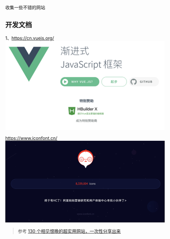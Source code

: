收集一些不错的网站


## 开发文档
1、https://cn.vuejs.org/
![](static/img/cn.vuejs.org.png)

https://www.iconfont.cn/
![](static/img/www.iconfont.cn.png)

>参考
[130 个相见恨晚的超实用网站，一次性分享出来](https://blog.csdn.net/qq_43901693/article/details/100606828)